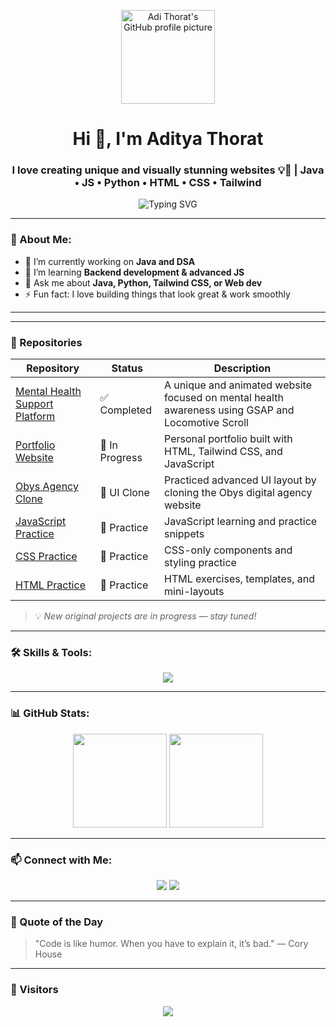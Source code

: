 <p align="center">
  <img src="https://avatars.githubusercontent.com/u/154581040?v=4" width="150" alt="Adi Thorat's GitHub profile picture" />
</p>


<h1 align="center">Hi 👋, I'm Aditya Thorat</h1>
<h3 align="center">I love creating unique and visually stunning websites 💡🎨 | Java • JS • Python • HTML • CSS • Tailwind</h3>

<p align="center">
  <img src="https://readme-typing-svg.herokuapp.com?font=Fira+Code&size=22&pause=1000&center=true&vCenter=true&width=435&lines=Passionate+Coder+%F0%9F%92%BB;Lifelong+Learner+%F0%9F%93%9A;Loves+clean+code+and+coffee+%E2%98%95%EF%B8%8F" alt="Typing SVG" />
</p>

---

### 💫 About Me:
- 🔭 I’m currently working on **Java and DSA**
- 🌱 I’m learning **Backend development & advanced JS**
- 💬 Ask me about **Java, Python, Tailwind CSS, or Web dev**
- ⚡ Fun fact: I love building things that look great & work smoothly

---

---

### 📁 Repositories

| Repository | Status | Description |
|------------|--------|-------------|
| [Mental Health Support Platform](https://github.com/AdiThorat-eth/Mega-project---Mental-Health-Support-Platform) | ✅ Completed | A unique and animated website focused on mental health awareness using GSAP and Locomotive Scroll |
| [Portfolio Website](https://github.com/AdiThorat-eth/portfolio) | 🚧 In Progress | Personal portfolio built with HTML, Tailwind CSS, and JavaScript |
| [Obys Agency Clone](https://github.com/AdiThorat-eth/Cloned-a-website---Obys-Agency-) | 🎨 UI Clone | Practiced advanced UI layout by cloning the Obys digital agency website |
| [JavaScript Practice](https://github.com/AdiThorat-eth/JavaScript) | 📘 Practice | JavaScript learning and practice snippets |
| [CSS Practice](https://github.com/AdiThorat-eth/CSS) | 📘 Practice | CSS-only components and styling practice |
| [HTML Practice](https://github.com/AdiThorat-eth/HTML) | 📘 Practice | HTML exercises, templates, and mini-layouts |

> 💡 *New original projects are in progress — stay tuned!*

---

### 🛠️ Skills & Tools:
<p align="center">
  <img src="https://skillicons.dev/icons?i=java,js,html,css,tailwind,python,c,git,vscode" />
</p>

---

### 📊 GitHub Stats:
<p align="center">
  <img src="https://github-readme-stats.vercel.app/api?username=AdiThorat-eth&show_icons=true&theme=radical" height="150"/>
  <img src="https://github-readme-stats.vercel.app/api/top-langs/?username=AdiThorat-eth&layout=compact&theme=radical" height="150"/>
</p>

---

### 📫 Connect with Me:
<p align="center">
  <a href="mailto:a.workspace.00@gmail.com"><img src="https://img.shields.io/badge/Gmail-D14836?style=flat&logo=gmail&logoColor=white"/></a>
  <a href="https://www.linkedin.com/in/aditya-thorat"><img src="https://img.shields.io/badge/LinkedIn-blue?style=flat&logo=linkedin&logoColor=white"/></a>
</p>

---

### 📌 Quote of the Day
> "Code is like humor. When you have to explain it, it’s bad." — Cory House

---

### 📍 Visitors
<p align="center">
  <img src="https://komarev.com/ghpvc/?username=AdiThorat-eth&label=Profile%20views&color=0e75b6&style=flat" />
</p>
